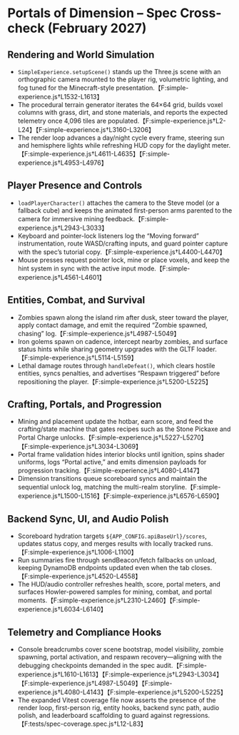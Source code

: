 # Portals of Dimension – Spec Cross-check (February 2027)

## Rendering and World Simulation
- `SimpleExperience.setupScene()` stands up the Three.js scene with an orthographic camera mounted to the player rig, volumetric lighting, and fog tuned for the Minecraft-style presentation.【F:simple-experience.js†L1532-L1613】
- The procedural terrain generator iterates the 64×64 grid, builds voxel columns with grass, dirt, and stone materials, and reports the expected telemetry once 4,096 tiles are populated.【F:simple-experience.js†L2-L24】【F:simple-experience.js†L3160-L3206】
- The render loop advances a day/night cycle every frame, steering sun and hemisphere lights while refreshing HUD copy for the daylight meter.【F:simple-experience.js†L4611-L4635】【F:simple-experience.js†L4953-L4976】

## Player Presence and Controls
- `loadPlayerCharacter()` attaches the camera to the Steve model (or a fallback cube) and keeps the animated first-person arms parented to the camera for immersive mining feedback.【F:simple-experience.js†L2943-L3033】
- Keyboard and pointer-lock listeners log the “Moving forward” instrumentation, route WASD/crafting inputs, and guard pointer capture with the spec’s tutorial copy.【F:simple-experience.js†L4400-L4470】
- Mouse presses request pointer lock, mine or place voxels, and keep the hint system in sync with the active input mode.【F:simple-experience.js†L4561-L4601】

## Entities, Combat, and Survival
- Zombies spawn along the island rim after dusk, steer toward the player, apply contact damage, and emit the required “Zombie spawned, chasing” log.【F:simple-experience.js†L4987-L5049】
- Iron golems spawn on cadence, intercept nearby zombies, and surface status hints while sharing geometry upgrades with the GLTF loader.【F:simple-experience.js†L5114-L5159】
- Lethal damage routes through `handleDefeat()`, which clears hostile entities, syncs penalties, and advertises “Respawn triggered” before repositioning the player.【F:simple-experience.js†L5200-L5225】

## Crafting, Portals, and Progression
- Mining and placement update the hotbar, earn score, and feed the crafting/state machine that gates recipes such as the Stone Pickaxe and Portal Charge unlocks.【F:simple-experience.js†L5227-L5270】【F:simple-experience.js†L3034-L3069】
- Portal frame validation hides interior blocks until ignition, spins shader uniforms, logs “Portal active,” and emits dimension payloads for progression tracking.【F:simple-experience.js†L4080-L4147】
- Dimension transitions queue scoreboard syncs and maintain the sequential unlock log, matching the multi-realm storyline.【F:simple-experience.js†L1500-L1516】【F:simple-experience.js†L6576-L6590】

## Backend Sync, UI, and Audio Polish
- Scoreboard hydration targets `${APP_CONFIG.apiBaseUrl}/scores`, updates status copy, and merges results with locally tracked runs.【F:simple-experience.js†L1006-L1100】
- Run summaries fire through sendBeacon/fetch fallbacks on unload, keeping DynamoDB endpoints updated even when the tab closes.【F:simple-experience.js†L4520-L4558】
- The HUD/audio controller refreshes health, score, portal meters, and surfaces Howler-powered samples for mining, combat, and portal moments.【F:simple-experience.js†L2310-L2460】【F:simple-experience.js†L6034-L6140】

## Telemetry and Compliance Hooks
- Console breadcrumbs cover scene bootstrap, model visibility, zombie spawning, portal activation, and respawn recovery—aligning with the debugging checkpoints demanded in the spec audit.【F:simple-experience.js†L1610-L1613】【F:simple-experience.js†L2943-L3034】【F:simple-experience.js†L4987-L5049】【F:simple-experience.js†L4080-L4143】【F:simple-experience.js†L5200-L5225】
- The expanded Vitest coverage file now asserts the presence of the render loop, first-person rig, entity hooks, backend sync path, audio polish, and leaderboard scaffolding to guard against regressions.【F:tests/spec-coverage.spec.js†L12-L83】
